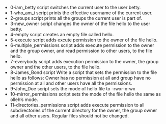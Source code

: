 - 0-iam_betty script switches the current user to the user betty.
- 1-who_am_i script prints the effective username of the current user.
- 2-groups script prints all the groups the current user is part of.
- 3-new_owner script changes the owner of the file hello to the user betty.
- 4-empty script creates an empty file called hello.
- 5-execute script adds excute permission to the owner of the file hello.
- 6-multiple_permissions script adds execute permission to the owner and the group owner, and read permission to other users, to the file hello.
- 7-everybody script adds execution permission to the owner, the group owner and the other users, to the file hello.
- 8-James_Bond script Write a script that sets the permission to the file hello as follows: Owner has  no permission at all and group have no permission at all and other users have all the permissions.
- 9-John_Doe script sets the mode of hello file to -rwxr-x-wx
- 10-mirror_permissions script sets the mode of the file hello the same as olleh’s mode.
- 11-directories_permissions script adds execute permission to all subdirectories of the current directory for the owner, the group owner and all other users. Regular files should not be changed.

